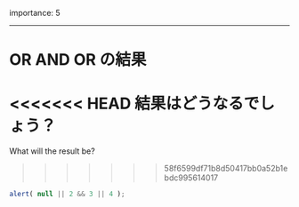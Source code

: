 importance: 5

---

# OR AND OR の結果

<<<<<<< HEAD
結果はどうなるでしょう？
=======
What will the result be?
>>>>>>> 58f6599df71b8d50417bb0a52b1ebdc995614017

```js
alert( null || 2 && 3 || 4 );
```

